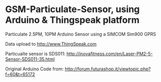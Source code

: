# GSM-Particulate-Sensor, using Arduino & Thingspeak platform

Particulate 2.5PM, 10PM Arduino Sensor using a SIMCOM Sim900 GPRS 

Data upload to http://www.ThingSpeak.com

Particualte sensor is SDS011: http://inovafitness.com/en/Laser-PM2-5-Sensor-SDS011-35.html

Original Arduino Code from: http://forum.futurashop.it/viewtopic.php?f=60&t=65172
